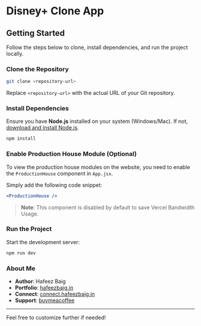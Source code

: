 # Disney+ Clone App

## Getting Started

Follow the steps below to clone, install dependencies, and run the project locally.

### Clone the Repository

```bash
git clone <repository-url>
```

Replace `<repository-url>` with the actual URL of your Git repository.

### Install Dependencies

Ensure you have **Node.js** installed on your system (Windows/Mac). If not, [download and install Node.js](https://nodejs.org/).

```bash
npm install
```

### Enable Production House Module (Optional)

To view the production house modules on the website, you need to enable the `ProductionHouse` component in `App.jsx`.

Simply add the following code snippet:

```jsx
<ProductionHouse />
```

> **Note**: This component is disabled by default to save Vercel Bandwidth Usage.

### Run the Project

Start the development server:

```bash
npm run dev
```

### About Me

- **Author**: Hafeez Baig
- **Portfolio**: [hafeezbaig.in](https://hafeezbaig.in)
- **Connect**: [connect.hafeezbaig.in](https://connect.hafeezbaig.in)
- **Support**: [buymeacoffee](https://go.hafeezbaig.in/buymeacoffee)

---

Feel free to customize further if needed!